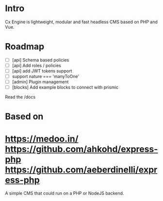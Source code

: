 # Intro
Cx Engine is lightweight, modular and fast headless CMS based on PHP and Vue.

# Roadmap
- [ ] [api] Schema based policies
- [ ] [api] Add roles / policies
- [ ] [api] add JWT tokens support
- [ ] support nature === 'manyToOne'
- [ ] [admin] Plugin management
- [ ] [blocks] Add example blocks to connect with prismic

Read the /docs

# Based on
https://medoo.in/
https://github.com/ahkohd/express-php
https://github.com/aeberdinelli/express-php
=======
A simple CMS that could run on a PHP or NodeJS backend.